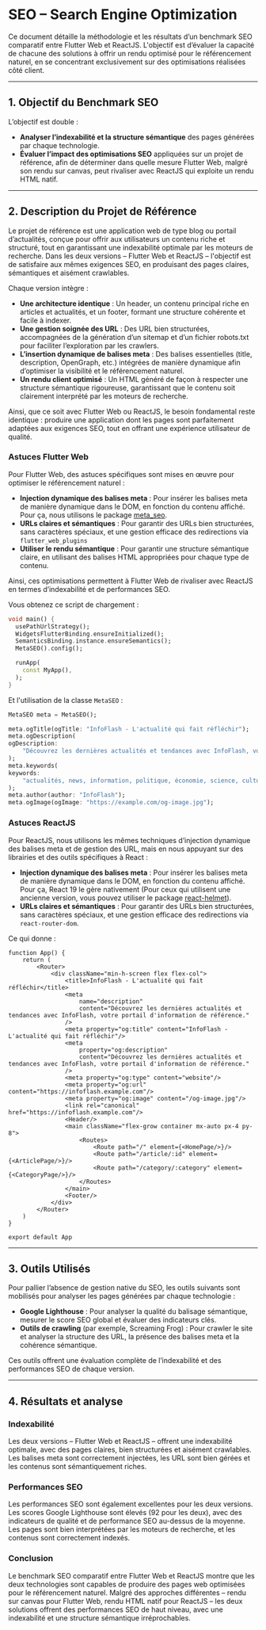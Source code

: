 # SEO – Search Engine Optimization

Ce document détaille la méthodologie et les résultats d’un benchmark SEO comparatif entre Flutter Web et ReactJS. L'objectif est d’évaluer la capacité de chacune des solutions à offrir un rendu optimisé pour le référencement naturel, en se concentrant exclusivement sur des optimisations réalisées côté client.

---

## 1. Objectif du Benchmark SEO

L’objectif est double :
- **Analyser l’indexabilité et la structure sémantique** des pages générées par chaque technologie.
- **Évaluer l’impact des optimisations SEO** appliquées sur un projet de référence, afin de déterminer dans quelle mesure Flutter Web, malgré son rendu sur canvas, peut rivaliser avec ReactJS qui exploite un rendu HTML natif.

---

## 2. Description du Projet de Référence

Le projet de référence est une application web de type blog ou portail d’actualités, conçue pour offrir aux utilisateurs un contenu riche et structuré, tout en garantissant une indexabilité optimale par les moteurs de recherche. Dans les deux versions – Flutter Web et ReactJS – l'objectif est de satisfaire aux mêmes exigences SEO, en produisant des pages claires, sémantiques et aisément crawlables.

Chaque version intègre :
- **Une architecture identique** : Un header, un contenu principal riche en articles et actualités, et un footer, formant une structure cohérente et facile à indexer.
- **Une gestion soignée des URL** : Des URL bien structurées, accompagnées de la génération d’un sitemap et d’un fichier robots.txt pour faciliter l’exploration par les crawlers.
- **L’insertion dynamique de balises meta** : Des balises essentielles (title, description, OpenGraph, etc.) intégrées de manière dynamique afin d’optimiser la visibilité et le référencement naturel.
- **Un rendu client optimisé** : Un HTML généré de façon à respecter une structure sémantique rigoureuse, garantissant que le contenu soit clairement interprété par les moteurs de recherche.

Ainsi, que ce soit avec Flutter Web ou ReactJS, le besoin fondamental reste identique : produire une application dont les pages sont parfaitement adaptées aux exigences SEO, tout en offrant une expérience utilisateur de qualité.

### Astuces Flutter Web

Pour Flutter Web, des astuces spécifiques sont mises en œuvre pour optimiser le référencement naturel :
- **Injection dynamique des balises meta** : Pour insérer les balises meta de manière dynamique dans le DOM, en fonction du contenu affiché. Pour ça, nous utilisons le package [meta_seo](https://pub.dev/packages/meta_seo).
- **URLs claires et sémantiques** : Pour garantir des URLs bien structurées, sans caractères spéciaux, et une gestion efficace des redirections via `flutter_web_plugins`
- **Utiliser le rendu sémantique** : Pour garantir une structure sémantique claire, en utilisant des balises HTML appropriées pour chaque type de contenu.

Ainsi, ces optimisations permettent à Flutter Web de rivaliser avec ReactJS en termes d’indexabilité et de performances SEO.

Vous obtenez ce script de chargement :
```dart
void main() {
  usePathUrlStrategy();
  WidgetsFlutterBinding.ensureInitialized();
  SemanticsBinding.instance.ensureSemantics();
  MetaSEO().config();

  runApp(
    const MyApp(),
  );
}
```

Et l'utilisation de la classe `MetaSEO` :
```dart
MetaSEO meta = MetaSEO();

meta.ogTitle(ogTitle: "InfoFlash - L'actualité qui fait réfléchir");
meta.ogDescription(
ogDescription:
    "Découvrez les dernières actualités et tendances avec InfoFlash, votre portail d'information de référence.",
);
meta.keywords(
keywords:
    "actualités, news, information, politique, économie, science, culture, sport",
);
meta.author(author: "InfoFlash");
meta.ogImage(ogImage: "https://example.com/og-image.jpg");
```

### Astuces ReactJS

Pour ReactJS, nous utilisons les mêmes techniques d’injection dynamique des balises meta et de gestion des URL, mais en nous appuyant sur des librairies et des outils spécifiques à React :
- **Injection dynamique des balises meta** : Pour insérer les balises meta de manière dynamique dans le DOM, en fonction du contenu affiché. Pour ça, React 19 le gère nativement (Pour ceux qui utilisent une ancienne version, vous pouvez utiliser le package [react-helmet](https://www.npmjs.com/package/react-helmet)).
- **URLs claires et sémantiques** : Pour garantir des URLs bien structurées, sans caractères spéciaux, et une gestion efficace des redirections via `react-router-dom`.

Ce qui donne :
```tsx
function App() {
    return (
        <Router>
            <div className="min-h-screen flex flex-col">
                <title>InfoFlash - L'actualité qui fait réfléchir</title>
                <meta
                    name="description"
                    content="Découvrez les dernières actualités et tendances avec InfoFlash, votre portail d'information de référence."
                />
                <meta property="og:title" content="InfoFlash - L'actualité qui fait réfléchir"/>
                <meta
                    property="og:description"
                    content="Découvrez les dernières actualités et tendances avec InfoFlash, votre portail d'information de référence."
                />
                <meta property="og:type" content="website"/>
                <meta property="og:url" content="https://infoflash.example.com"/>
                <meta property="og:image" content="/og-image.jpg"/>
                <link rel="canonical" href="https://infoflash.example.com"/>
                <Header/>
                <main className="flex-grow container mx-auto px-4 py-8">
                    <Routes>
                        <Route path="/" element={<HomePage/>}/>
                        <Route path="/article/:id" element={<ArticlePage/>}/>
                        <Route path="/category/:category" element={<CategoryPage/>}/>
                    </Routes>
                </main>
                <Footer/>
            </div>
        </Router>
    )
}

export default App
```

---

## 3. Outils Utilisés

Pour pallier l’absence de gestion native du SEO, les outils suivants sont mobilisés pour analyser les pages générées par chaque technologie :

- **Google Lighthouse** : Pour analyser la qualité du balisage sémantique, mesurer le score SEO global et évaluer des indicateurs clés.
- **Outils de crawling** (par exemple, Screaming Frog) : Pour crawler le site et analyser la structure des URL, la présence des balises meta et la cohérence sémantique.

Ces outils offrent une évaluation complète de l’indexabilité et des performances SEO de chaque version.

---

## 4. Résultats et analyse

### Indexabilité

Les deux versions – Flutter Web et ReactJS – offrent une indexabilité optimale, avec des pages claires, bien structurées et aisément crawlables. Les balises meta sont correctement injectées, les URL sont bien gérées et les contenus sont sémantiquement riches.

### Performances SEO

Les performances SEO sont également excellentes pour les deux versions. Les scores Google Lighthouse sont élevés (92 pour les deux), avec des indicateurs de qualité et de performance SEO au-dessus de la moyenne. Les pages sont bien interprétées par les moteurs de recherche, et les contenus sont correctement indexés.

### Conclusion

Le benchmark SEO comparatif entre Flutter Web et ReactJS montre que les deux technologies sont capables de produire des pages web optimisées pour le référencement naturel. Malgré des approches différentes – rendu sur canvas pour Flutter Web, rendu HTML natif pour ReactJS – les deux solutions offrent des performances SEO de haut niveau, avec une indexabilité et une structure sémantique irréprochables.
